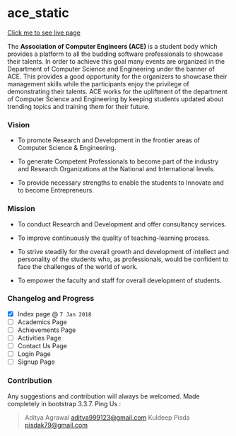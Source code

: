# ace_static
[Click me to see live page](https://kdpisda.github.io/ace_static/)

The **Association of Computer Engineers (ACE)** is a student body which provides a platform to all the budding software professionals to showcase their talents. In order to achieve this goal many events are organized in the Department of Computer Science and Engineering under the banner of ACE. This provides a good opportunity for the organizers to showcase their management skills while the participants enjoy the privilege of demonstrating their talents. ACE works for the upliftment of the department of Computer Science and Engineering by keeping students updated about trending topics and training them for their future. 

### Vision

* To promote Research and Development in the frontier areas of Computer Science & Engineering.

* To generate Competent Professionals to become part of the industry and Research Organizations at the National and International levels.

* To provide necessary strengths to enable the students to Innovate and to become Entrepreneurs. 

### Mission

* To conduct Research and Development and offer consultancy services.

* To improve continuously the quality of teaching-learning process.

* To strive steadily for the overall growth and development of intellect and personality of the students who, as professionals, would be confident to face the challenges of the world of work.

* To empower the faculty and staff for overall development of students.

### Changelog and Progress

- [x] Index page @ `7 Jan 2018`
- [ ] Academics Page
- [ ] Achievements Page
- [ ] Activities Page
- [ ] Contact Us Page
- [ ] Login Page
- [ ] Signup Page

### Contribution

Any suggestions and contribution will always be welcomed. Made completely in bootstrap 3.3.7.
Ping Us :

> Aditya Agrawal aditya999123@gmail.com
> Kuldeep Pisda pisdak79@gmail.com